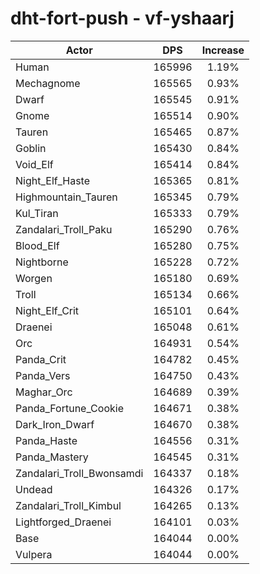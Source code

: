 # dht-fort-push - vf-yshaarj
| Actor | DPS | Increase |
|---|:---:|:---:|
|Human|165996|1.19%|
|Mechagnome|165565|0.93%|
|Dwarf|165545|0.91%|
|Gnome|165514|0.90%|
|Tauren|165465|0.87%|
|Goblin|165430|0.84%|
|Void_Elf|165414|0.84%|
|Night_Elf_Haste|165365|0.81%|
|Highmountain_Tauren|165345|0.79%|
|Kul_Tiran|165333|0.79%|
|Zandalari_Troll_Paku|165290|0.76%|
|Blood_Elf|165280|0.75%|
|Nightborne|165228|0.72%|
|Worgen|165180|0.69%|
|Troll|165134|0.66%|
|Night_Elf_Crit|165101|0.64%|
|Draenei|165048|0.61%|
|Orc|164931|0.54%|
|Panda_Crit|164782|0.45%|
|Panda_Vers|164750|0.43%|
|Maghar_Orc|164689|0.39%|
|Panda_Fortune_Cookie|164671|0.38%|
|Dark_Iron_Dwarf|164670|0.38%|
|Panda_Haste|164556|0.31%|
|Panda_Mastery|164545|0.31%|
|Zandalari_Troll_Bwonsamdi|164337|0.18%|
|Undead|164326|0.17%|
|Zandalari_Troll_Kimbul|164265|0.13%|
|Lightforged_Draenei|164101|0.03%|
|Base|164044|0.00%|
|Vulpera|164044|0.00%|
